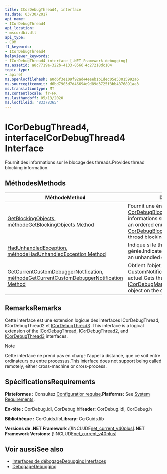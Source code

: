 ```yaml
---
title: ICorDebugThread4, interface
ms.date: 03/30/2017
api_name:
- ICorDebugThread4
api_location:
- mscordbi.dll
api_type:
- COM
f1_keywords:
- ICorDebugThread4
helpviewer_keywords:
- ICorDebugThread4 interface [.NET Framework debugging]
ms.assetid: a8c7719a-322b-4133-8566-4c27218dc104
topic_type:
- apiref
ms.openlocfilehash: a0d6f3e109f92ad44eeeb1b1dec05e53015992a6
ms.sourcegitcommit: d6bd7903d7d46698e9d89d3725f3bb4876891aa3
ms.translationtype: MT
ms.contentlocale: fr-FR
ms.lasthandoff: 05/13/2020
ms.locfileid: "83378365"
---
```

# <a name="icordebugthread4-interface"></a><span data-ttu-id="a3454-102">ICorDebugThread4, interface</span><span class="sxs-lookup"><span data-stu-id="a3454-102">ICorDebugThread4 Interface</span></span>
<span data-ttu-id="a3454-103">Fournit des informations sur le blocage des threads.</span><span class="sxs-lookup"><span data-stu-id="a3454-103">Provides thread blocking information.</span></span>  
  
## <a name="methods"></a><span data-ttu-id="a3454-104">Méthodes</span><span class="sxs-lookup"><span data-stu-id="a3454-104">Methods</span></span>  
  
|<span data-ttu-id="a3454-105">Méthode</span><span class="sxs-lookup"><span data-stu-id="a3454-105">Method</span></span>|<span data-ttu-id="a3454-106">Description</span><span class="sxs-lookup"><span data-stu-id="a3454-106">Description</span></span>|  
|------------|-----------------|  
|[<span data-ttu-id="a3454-107">GetBlockingObjects, méthode</span><span class="sxs-lookup"><span data-stu-id="a3454-107">GetBlockingObjects Method</span></span>](icordebugthread4-getblockingobjects-method.md)|<span data-ttu-id="a3454-108">Fournit une énumération ordonnée des structures [CorDebugBlockingObject](cordebugblockingobject-structure.md) qui fournissent des informations sur le blocage des threads.</span><span class="sxs-lookup"><span data-stu-id="a3454-108">Provides an ordered enumeration of [CorDebugBlockingObject](cordebugblockingobject-structure.md) structures that provide thread blocking information.</span></span>|  
|[<span data-ttu-id="a3454-109">HadUnhandledException, méthode</span><span class="sxs-lookup"><span data-stu-id="a3454-109">HadUnhandledException Method</span></span>](icordebugthread4-hadunhandledexception-method.md)|<span data-ttu-id="a3454-110">Indique si le thread a déjà eu une exception non gérée.</span><span class="sxs-lookup"><span data-stu-id="a3454-110">Indicates whether the thread has ever had an unhandled exception.</span></span>|  
|[<span data-ttu-id="a3454-111">GetCurrentCustomDebuggerNotification, méthode</span><span class="sxs-lookup"><span data-stu-id="a3454-111">GetCurrentCustomDebuggerNotification Method</span></span>](icordebugthread4-getcurrentcustomdebuggernotification-method.md)|<span data-ttu-id="a3454-112">Obtient l’objet [ICorDebugManagedCallback3 :: CustomNotification,](icordebugmanagedcallback3-customnotification-method.md) actuel sur le thread actuel.</span><span class="sxs-lookup"><span data-stu-id="a3454-112">Gets the current [ICorDebugManagedCallback3::CustomNotification](icordebugmanagedcallback3-customnotification-method.md) object on the current thread.</span></span>|  
  
## <a name="remarks"></a><span data-ttu-id="a3454-113">Remarks</span><span class="sxs-lookup"><span data-stu-id="a3454-113">Remarks</span></span>  
 <span data-ttu-id="a3454-114">Cette interface est une extension logique des interfaces ICorDebugThread, ICorDebugThread2 et [ICorDebugThread3](icordebugthread3-interface.md) .</span><span class="sxs-lookup"><span data-stu-id="a3454-114">This interface is a logical extension of the ICorDebugThread, ICorDebugThread2, and [ICorDebugThread3](icordebugthread3-interface.md) interfaces.</span></span>  
  
> [!NOTE]
> <span data-ttu-id="a3454-115">Cette interface ne prend pas en charge l'appel à distance, que ce soit entre ordinateurs ou entre processus.</span><span class="sxs-lookup"><span data-stu-id="a3454-115">This interface does not support being called remotely, either cross-machine or cross-process.</span></span>  
  
## <a name="requirements"></a><span data-ttu-id="a3454-116">Spécifications</span><span class="sxs-lookup"><span data-stu-id="a3454-116">Requirements</span></span>  
 <span data-ttu-id="a3454-117">**Plateformes :** Consultez [Configuration requise](../../get-started/system-requirements.md).</span><span class="sxs-lookup"><span data-stu-id="a3454-117">**Platforms:** See [System Requirements](../../get-started/system-requirements.md).</span></span>  
  
 <span data-ttu-id="a3454-118">**En-tête :** CorDebug.idl, CorDebug.h</span><span class="sxs-lookup"><span data-stu-id="a3454-118">**Header:** CorDebug.idl, CorDebug.h</span></span>  
  
 <span data-ttu-id="a3454-119">**Bibliothèque :** CorGuids.lib</span><span class="sxs-lookup"><span data-stu-id="a3454-119">**Library:** CorGuids.lib</span></span>  
  
 <span data-ttu-id="a3454-120">**Versions de .NET Framework :**[!INCLUDE[net_current_v40plus](../../../../includes/net-current-v40plus-md.md)]</span><span class="sxs-lookup"><span data-stu-id="a3454-120">**.NET Framework Versions:** [!INCLUDE[net_current_v40plus](../../../../includes/net-current-v40plus-md.md)]</span></span>  
  
## <a name="see-also"></a><span data-ttu-id="a3454-121">Voir aussi</span><span class="sxs-lookup"><span data-stu-id="a3454-121">See also</span></span>

- [<span data-ttu-id="a3454-122">Interfaces de débogage</span><span class="sxs-lookup"><span data-stu-id="a3454-122">Debugging Interfaces</span></span>](debugging-interfaces.md)
- [<span data-ttu-id="a3454-123">Débogage</span><span class="sxs-lookup"><span data-stu-id="a3454-123">Debugging</span></span>](index.md)
